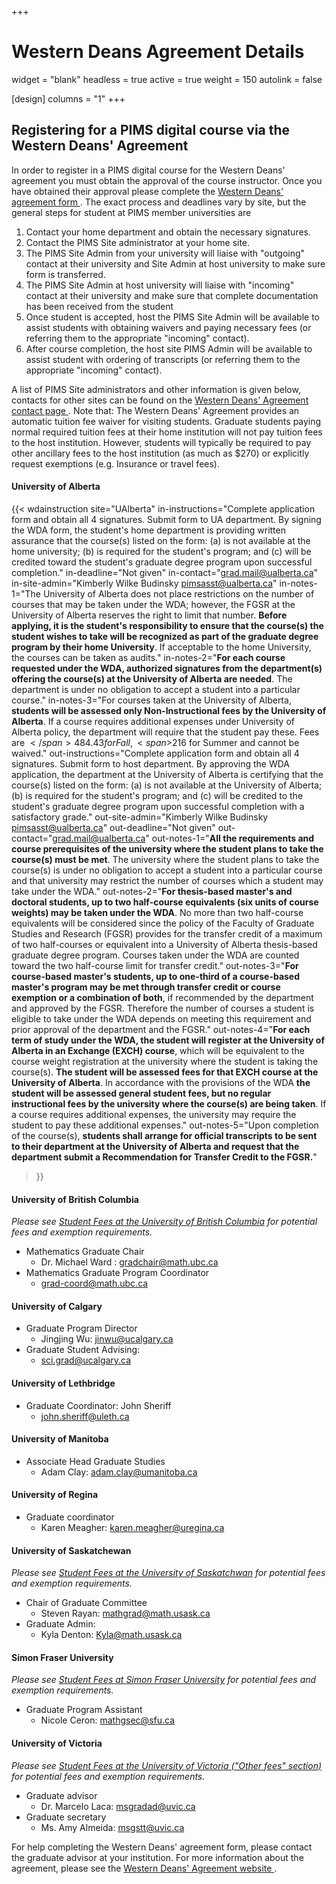 +++
# Western Deans Agreement Details
widget = "blank"
headless = true
active = true
weight = 150
autolink = false

[design]
  columns = "1"
+++

## Registering for a PIMS digital course via the Western Deans' Agreement

In order to register in a PIMS digital course for the Western Deans' agreement
you must obtain the approval of the course instructor.  Once you have obtained
their approval please complete the <a target="_blank"
href="http://wcdgs.ca/content/dam/ex/wcdgs/Western-Deans-Agreement.pdf">Western
Deans' agreement form <i class="fas fa-file-pdf" aria-hidden="true"></i></a>.
The exact process and deadlines vary by site, but the general steps for student
at PIMS member universities are

1. Contact your home department and obtain the necessary signatures.
1. Contact the PIMS Site administrator at your home site.
1. The PIMS Site Admin from your university will liaise with "outgoing" contact
   at their university and Site Admin at host university to make sure form is
   transferred.
1. The PIMS Site Admin at host university will liaise with "incoming" contact at
   their university and make sure that complete documentation has been received
   from the student
1. Once student is accepted, host the PIMS Site Admin will be available to
   assist students with obtaining waivers and paying necessary fees (or
   referring them to the appropriate "incoming" contact).
1. After course completion, the host site PIMS Admin will be available to assist
   student with ordering of transcripts (or referring them to the appropriate
   "incoming" contact).

A list of PIMS Site administrators and other information is given below,
contacts for other sites can be found on the <a target="_blank"
href="http://wcdgs.ca/contact-us.html">Western Deans' Agreement contact page <i
class="fas fa-external-link-alt"></i></a>. Note that: The Western Deans'
Agreement provides an automatic tuition fee waiver for visiting students.
Graduate students paying normal required tuition fees at their home institution
will not pay tuition fees to the host institution. However, students will
typically be required to pay other ancillary fees to the host institution (as
much as $270) or explicitly request exemptions (e.g. Insurance or travel fees).

<!--
<div class="form-group row">
    <label for="homeInstitution" class="col-lg-2 col-form-label">Home Institution</label>
    <select class="col-lg-4 form-control" aria-label="Select home institution" name="homeInstitution" id="homeInstitution">
      <option value="ua">University of Alberta</option
      <option value="ubc">University of British Columbia</option>
      <option value="uc">University of Calgary</option>
      <option value="ul">University of Lethbridge</option>
      <option value="um">University of Manitoba</option>
      <option value="ur">University of Regina</option>
      <option value="us">University of Saskatchewan</option>
      <option value="sfu">Simon Fraser University</option>
      <option value="uv">University of Victoria</option>
      <option value="uw">University of Washington</option>
    </select>
    <label for="remoteInstitution" class="col-lg-2 col-form-label">Remote Institution</label>
    <select class="col-lg-4 form-control" aria-label="Select remote institution" name="remoteInstitution" id="remoteInstitution">
      <option value="ua">University of Alberta</option
      <option value="ubc">University of British Columbia</option>
      <option value="uc">University of Calgary</option>
      <option value="ul">University of Lethbridge</option>
      <option value="um">University of Manitoba</option>
      <option value="ur">University of Regina</option>
      <option value="us">University of Saskatchewan</option>
      <option value="sfu">Simon Fraser University</option>
      <option value="uv">University of Victoria</option>
      <option value="uw">University of Washington</option>
    </select>
</div>
-->

#### University of Alberta

{{< wdainstruction 
  site="UAlberta"
  in-instructions="Complete application form and obtain all 4 signatures. Submit form to UA department. By signing the WDA form, the student's home department is providing written assurance that the course(s) listed on the form: (a) is not available at the home university; (b) is required for the student's program; and (c) will be credited toward the student's graduate degree program upon successful completion."
  in-deadline="Not given"
  in-contact="grad.mail@ualberta.ca"
  in-site-admin="Kimberly Wilke Budinsky pimsasst@ualberta.ca"
  in-notes-1="The University of Alberta does not place restrictions on the number of courses that may be taken under the WDA; however, the FGSR at the University of Alberta reserves the right to limit that number. **Before applying, it is the student's responsibility to ensure that the course(s) the student wishes to take will be recognized as part of the graduate degree program by their home University**. If acceptable to the home University, the courses can be taken as audits."
  in-notes-2="**For each course requested under the WDA, authorized signatures from the department(s) offering the course(s) at the University of Alberta are needed**. The department is under no obligation to accept a student into a particular course."
  in-notes-3="For courses taken at the University of Alberta, **students will be assessed only Non-Instructional fees by the University of Alberta**. If a course requires additional expenses under University of Alberta policy, the department will require that the student pay these.  Fees are <span>$</span>484.43 for Fall, <span>$</span>216 for Summer and cannot be waived."
  out-instructions="Complete application form and obtain all 4 signatures. Submit form to host department. By approving the WDA application, the department at the University of Alberta is certifying that the course(s) listed on the form: (a) is not available at the University of Alberta; (b) is required for the student's program; and (c) will be credited to the student's graduate degree program upon successful completion with a satisfactory grade."
  out-site-admin="Kimberly Wilke Budinsky pimsasst@ualberta.ca"
  out-deadline="Not given"
  out-contact="grad.mail@ualberta.ca"
  out-notes-1="**All the requirements and course prerequisites of the university where the student plans to take the course(s) must be met**. The university where the student plans to take the course(s) is under no obligation to accept a student into a particular course and that university may restrict the number of courses which a student may take under the WDA."
  out-notes-2="**For thesis-based master's and doctoral students, up to two half-course equivalents (six units of course weights) may be taken under the WDA**. No more than two half-course equivalents will be considered since the policy of the Faculty of Graduate Studies and Research (FGSR) provides for the transfer credit of a maximum of two half-courses or equivalent into a University of Alberta thesis-based graduate degree program. Courses taken under the WDA are counted toward the two half-course limit for transfer credit."
  out-notes-3="**For course-based master's students, up to one-third of a course-based master's program may be met through transfer credit or course exemption or a combination of both**, if recommended by the department and approved by the FGSR. Therefore the number of courses a student is eligible to take under the WDA depends on meeting this requirement and prior approval of the department and the FGSR."
  out-notes-4="**For each term of study under the WDA, the student will register at the University of Alberta in an Exchange (EXCH) course**, which will be equivalent to the course weight registration at the university where the student is taking the course(s). **The student will be assessed fees for that EXCH course at the University of Alberta**. In accordance with the provisions of the WDA **the student will be assessed general student fees, but no regular instructional fees by the university where the course(s) are being taken**. If a course requires additional expenses, the university may require the student to pay these additional expenses."
  out-notes-5="Upon completion of the course(s), **students shall arrange for official transcripts to be sent to their department at the University of Alberta and request that the department submit a Recommendation for Transfer Credit to the FGSR.**"
>}}

#### University of British Columbia
_Please see [Student Fees at the University of British
Columbia](https://www.grad.ubc.ca/prospective-students/tuition-fees-cost-living/graduate-student-fees) for
potential fees and exemption requirements._
 * Mathematics Graduate Chair
   - Dr. Michael Ward : gradchair@math.ubc.ca
 * Mathematics Graduate Program Coordinator 
   - grad-coord@math.ubc.ca

#### University of Calgary 
 * Graduate Program Director
   - Jingjing Wu: jinwu@ucalgary.ca
 * Graduate Student Advising:
   - sci.grad@ucalgary.ca

#### University of Lethbridge
 * Graduate Coordinator: John Sheriff 
   - john.sheriff@uleth.ca

#### University of Manitoba
 * Associate Head Graduate Studies
   - Adam Clay: adam.clay@umanitoba.ca

#### University of Regina
 * Graduate coordinator
   - Karen Meagher: karen.meagher@uregina.ca

#### University of Saskatchewan

_Please see [Student Fees at the University of
Saskatchwan](https://students.usask.ca/money/tuition-fees/graduate-tuition.php#Studentfees)
for potential fees and exemption requirements._

 * Chair of Graduate Committee
   - Steven Rayan: mathgrad@math.usask.ca
 * Graduate Admin:
   - Kyla Denton: Kyla@math.usask.ca



#### Simon Fraser University
_Please see [Student Fees at Simon Fraser
University](https://www.sfu.ca/gradstudies/apply/tuition-and-fees/fees.html) for
potential fees and exemption requirements._

 * Graduate Program Assistant
   - Nicole Ceron: mathgsec@sfu.ca


#### University of Victoria
_Please see [Student Fees at the University of
Victoria ("Other fees" section)](https://www.uvic.ca/calendar/grad/index.php#/policy/B146lofuE?bc=true&bcCurrent=03%20-%20Regulations%20Concerning%20Tuition%20Fees%20for%20Graduate%20Programs&bcGroup=Tuition%20and%20Other%20Fees&bcItemType=policies)
for potential fees and exemption requirements._

 * Graduate advisor
   - Dr. Marcelo Laca: msgradad@uvic.ca
 * Graduate secretary
   - Ms. Amy Almeida: msgstt@uvic.ca

For help completing the Western Deans' agreement form, please contact the
graduate advisor at your institution.  For more information about the agreement,
please see the <a target="_blank"
href="http://wcdgs.ca/western-deans-agreement.html">Western Deans' Agreement
website <i class="fas fa-external-link-alt"></i></a>.
